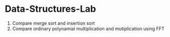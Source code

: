 # Data-Structures-Lab
1.  Compare merge sort and insertion sort 
2.  Compare ordinary polynamial multiplication and mutiplication using FFT
